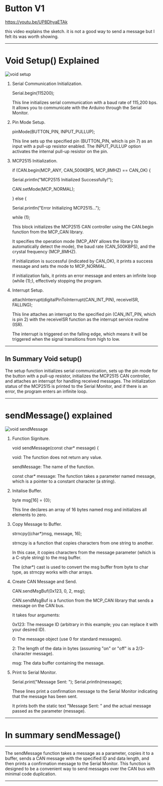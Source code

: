 # Button V1

https://youtu.be/UP8DhyaETAk

this video explains the sketch. it is not a good way to send a message but I felt its was worth showing.

----

# Void Setup() Explained

![void setup](https://github.com/johnmholmes/YouTube-Can-Arduino-Nano/assets/60571002/65135323-77c3-48f6-819b-0c4a34e86adb)

1. Serial Communication Initialization.

   Serial.begin(115200);

   This line initializes serial communication with a baud rate of 115,200 bps. It allows you to communicate with the Arduino through the Serial Monitor.

2. Pin Mode Setup.

   pinMode(BUTTON_PIN, INPUT_PULLUP);

   This line sets up the specified pin (BUTTON_PIN, which is pin 7) as an input with a pull-up resistor enabled. The INPUT_PULLUP option activates the internal pull-up resistor on the pin.

3. MCP2515 Initialization.

   if (CAN.begin(MCP_ANY, CAN_500KBPS, MCP_8MHZ) == CAN_OK) {
   
   Serial.println("MCP2515 Initialized Successfully!");

   CAN.setMode(MCP_NORMAL);

   } else {

   Serial.println("Error Initializing MCP2515...");
 
   while (1);

   This block initializes the MCP2515 CAN controller using the CAN.begin function from the MCP_CAN library.

   It specifies the operation mode (MCP_ANY allows the library to automatically detect the mode), the baud rate (CAN_500KBPS), and the crystal frequency (MCP_8MHZ).

   If initialization is successful (indicated by CAN_OK), it prints a success message and sets the mode to MCP_NORMAL.

   If initialization fails, it prints an error message and enters an infinite loop (while (1);), effectively stopping the program.

4. Interrupt Setup.

   attachInterrupt(digitalPinToInterrupt(CAN_INT_PIN), receiveISR, FALLING);

   This line attaches an interrupt to the specified pin (CAN_INT_PIN, which is pin 2) with the receiveISR function as the interrupt service routine (ISR).

   The interrupt is triggered on the falling edge, which means it will be triggered when the signal transitions from high to low.

----
In Summary Void setup()
----

The setup function initializes serial communication, sets up the pin mode for the button with a pull-up resistor, initializes the MCP2515 CAN controller, and attaches an interrupt for handling received messages. The initialization status of the MCP2515 is printed to the Serial Monitor, and if there is an error, the program enters an infinite loop.

----


# sendMessage() explained

![void sendMessage](https://github.com/johnmholmes/YouTube-Can-Arduino-Nano/assets/60571002/64575530-bc20-4942-8d3f-54a77cdd3f8b)

1. Function Signiture.

   void sendMessage(const char* message) {

   void: The function does not return any value.

   sendMessage: The name of the function.

   const char* message: The function takes a parameter named message, which is a pointer to a constant character (a string).

2. Initalise Buffer.

   byte msg[16] = {0};

   This line declares an array of 16 bytes named msg and initializes all elements to zero.

3. Copy Message to Buffer.

   strncpy((char*)msg, message, 16);

   strncpy is a function that copies characters from one string to another.

   In this case, it copies characters from the message parameter (which is a C-style string) to the msg buffer.

   The (char*) cast is used to convert the msg buffer from byte to char type, as strncpy works with char arrays.

4. Create CAN Message and Send.

   CAN.sendMsgBuf(0x123, 0, 2, msg);

   CAN.sendMsgBuf is a function from the MCP_CAN library that sends a message on the CAN bus.

   It takes four arguments:

   0x123: The message ID (arbitrary in this example; you can replace it with your desired ID).

   0: The message object (use 0 for standard messages).

   2: The length of the data in bytes (assuming "on" or "off" is a 2/3-character message).

   msg: The data buffer containing the message.

5. Print to Serial Monitor.

   Serial.print("Message Sent: ");
   Serial.println(message);

   These lines print a confirmation message to the Serial Monitor indicating that the message has been sent.

   It prints both the static text "Message Sent: " and the actual message passed as the parameter (message).
----
# In summary sendMessage()
----
The sendMessage function takes a message as a parameter, copies it to a buffer, sends a CAN message with the specified ID and data length, and then prints a confirmation message to the Serial Monitor. This function is designed to be a convenient way to send messages over the CAN bus with minimal code duplication.

----
